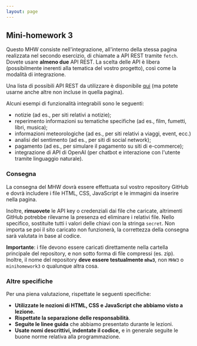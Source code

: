 ```yaml
---
layout: page
---
```


## Mini-homework 3


Questo MHW consiste nell'integrazione, all'interno della stessa pagina realizzata nel secondo esercizio, di chiamate a API REST
tramite `fetch`.
Dovete usare **almeno due** API REST.
La scelta delle API è libera (possibilmente inerenti alla tematica del vostro progetto), così come la modalità di integrazione.

Una lista di possibili API REST da utilizzare è disponibile [qui](https://github.com/public-apis/public-apis) (ma potete usarne anche altre non incluse in quella pagina).

Alcuni esempi di funzionalità integrabili sono le seguenti:
- notizie (ad es., per siti relativi a notizie);
- reperimento informazioni su tematiche specifiche (ad es., film, fumetti, libri, musica);
- informazioni meteorologiche (ad es., per siti relativi a viaggi, event, ecc.)
- analisi del sentimento (ad es., per siti di social network);
- pagamento (ad es., per simulare il pagamento su siti di e-commerce);
- integrazione di API di OpenAI (per chatbot e interazione con l'utente tramite linguaggio naturale).

### Consegna

La consegna del MHW dovrà essere effettuata sul vostro repository GitHub e dovrà includere i file HTML, CSS, JavaScript e le immagini da inserire nella pagina.

Inoltre, **rimuovete** le API key o credenziali dai file che caricate, altrimenti GitHub potrebbe rilevarne la presenza ed eliminare i relativi file. Nello specifico, sostituite tutti i valori delle chiavi con la stringa `secret`. Non importa se poi il sito caricato non funzionerà, la correttezza della consegna sarà valutata in base al codice.

**Importante**: i file devono essere caricati direttamente nella cartella principale del repository, e non sotto forma di file compressi (es. zip).
Inoltre, il nome del repository **deve essere testualmente `mhw3`**, non `MHW3` o `minihomework3` o qualunque altra cosa.


### Altre specifiche

Per una piena valutazione, rispettate le seguenti specifiche:

- **Utilizzate le nozioni di HTML, CSS e JavaScript che abbiamo visto a lezione.**
- **Rispettate la separazione delle responsabilità**.
- **Seguite le linee guida** che abbiamo presentato durante le lezioni.
- **Usate nomi descrittivi, indentate il codice,** e in generale seguite le buone norme relativa alla programmazione.
